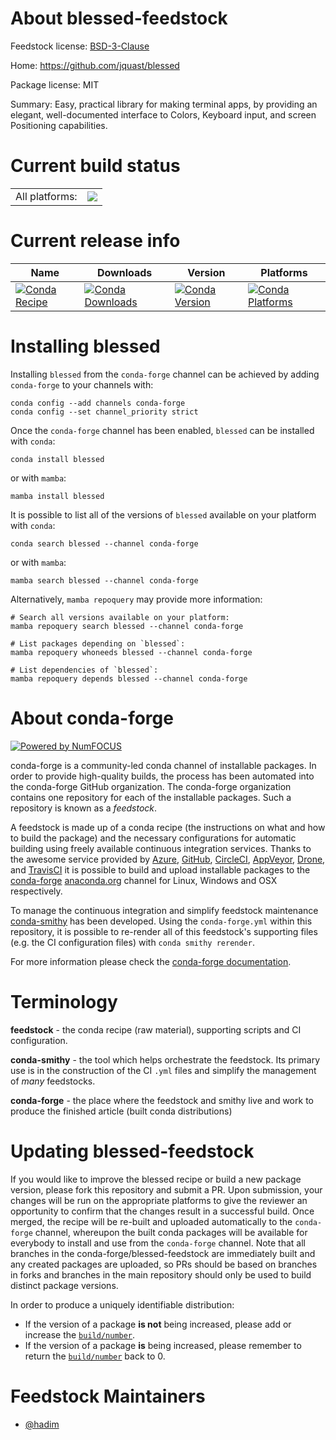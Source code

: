 About blessed-feedstock
=======================

Feedstock license: [BSD-3-Clause](https://github.com/conda-forge/blessed-feedstock/blob/main/LICENSE.txt)

Home: https://github.com/jquast/blessed

Package license: MIT

Summary: Easy, practical library for making terminal apps, by providing an elegant, well-documented interface to Colors, Keyboard input, and screen Positioning capabilities.

Current build status
====================


<table><tr><td>All platforms:</td>
    <td>
      <a href="https://dev.azure.com/conda-forge/feedstock-builds/_build/latest?definitionId=9841&branchName=main">
        <img src="https://dev.azure.com/conda-forge/feedstock-builds/_apis/build/status/blessed-feedstock?branchName=main">
      </a>
    </td>
  </tr>
</table>

Current release info
====================

| Name | Downloads | Version | Platforms |
| --- | --- | --- | --- |
| [![Conda Recipe](https://img.shields.io/badge/recipe-blessed-green.svg)](https://anaconda.org/conda-forge/blessed) | [![Conda Downloads](https://img.shields.io/conda/dn/conda-forge/blessed.svg)](https://anaconda.org/conda-forge/blessed) | [![Conda Version](https://img.shields.io/conda/vn/conda-forge/blessed.svg)](https://anaconda.org/conda-forge/blessed) | [![Conda Platforms](https://img.shields.io/conda/pn/conda-forge/blessed.svg)](https://anaconda.org/conda-forge/blessed) |

Installing blessed
==================

Installing `blessed` from the `conda-forge` channel can be achieved by adding `conda-forge` to your channels with:

```
conda config --add channels conda-forge
conda config --set channel_priority strict
```

Once the `conda-forge` channel has been enabled, `blessed` can be installed with `conda`:

```
conda install blessed
```

or with `mamba`:

```
mamba install blessed
```

It is possible to list all of the versions of `blessed` available on your platform with `conda`:

```
conda search blessed --channel conda-forge
```

or with `mamba`:

```
mamba search blessed --channel conda-forge
```

Alternatively, `mamba repoquery` may provide more information:

```
# Search all versions available on your platform:
mamba repoquery search blessed --channel conda-forge

# List packages depending on `blessed`:
mamba repoquery whoneeds blessed --channel conda-forge

# List dependencies of `blessed`:
mamba repoquery depends blessed --channel conda-forge
```


About conda-forge
=================

[![Powered by
NumFOCUS](https://img.shields.io/badge/powered%20by-NumFOCUS-orange.svg?style=flat&colorA=E1523D&colorB=007D8A)](https://numfocus.org)

conda-forge is a community-led conda channel of installable packages.
In order to provide high-quality builds, the process has been automated into the
conda-forge GitHub organization. The conda-forge organization contains one repository
for each of the installable packages. Such a repository is known as a *feedstock*.

A feedstock is made up of a conda recipe (the instructions on what and how to build
the package) and the necessary configurations for automatic building using freely
available continuous integration services. Thanks to the awesome service provided by
[Azure](https://azure.microsoft.com/en-us/services/devops/), [GitHub](https://github.com/),
[CircleCI](https://circleci.com/), [AppVeyor](https://www.appveyor.com/),
[Drone](https://cloud.drone.io/welcome), and [TravisCI](https://travis-ci.com/)
it is possible to build and upload installable packages to the
[conda-forge](https://anaconda.org/conda-forge) [anaconda.org](https://anaconda.org/)
channel for Linux, Windows and OSX respectively.

To manage the continuous integration and simplify feedstock maintenance
[conda-smithy](https://github.com/conda-forge/conda-smithy) has been developed.
Using the ``conda-forge.yml`` within this repository, it is possible to re-render all of
this feedstock's supporting files (e.g. the CI configuration files) with ``conda smithy rerender``.

For more information please check the [conda-forge documentation](https://conda-forge.org/docs/).

Terminology
===========

**feedstock** - the conda recipe (raw material), supporting scripts and CI configuration.

**conda-smithy** - the tool which helps orchestrate the feedstock.
                   Its primary use is in the construction of the CI ``.yml`` files
                   and simplify the management of *many* feedstocks.

**conda-forge** - the place where the feedstock and smithy live and work to
                  produce the finished article (built conda distributions)


Updating blessed-feedstock
==========================

If you would like to improve the blessed recipe or build a new
package version, please fork this repository and submit a PR. Upon submission,
your changes will be run on the appropriate platforms to give the reviewer an
opportunity to confirm that the changes result in a successful build. Once
merged, the recipe will be re-built and uploaded automatically to the
`conda-forge` channel, whereupon the built conda packages will be available for
everybody to install and use from the `conda-forge` channel.
Note that all branches in the conda-forge/blessed-feedstock are
immediately built and any created packages are uploaded, so PRs should be based
on branches in forks and branches in the main repository should only be used to
build distinct package versions.

In order to produce a uniquely identifiable distribution:
 * If the version of a package **is not** being increased, please add or increase
   the [``build/number``](https://docs.conda.io/projects/conda-build/en/latest/resources/define-metadata.html#build-number-and-string).
 * If the version of a package **is** being increased, please remember to return
   the [``build/number``](https://docs.conda.io/projects/conda-build/en/latest/resources/define-metadata.html#build-number-and-string)
   back to 0.

Feedstock Maintainers
=====================

* [@hadim](https://github.com/hadim/)

